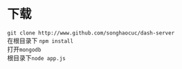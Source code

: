 # 下载
`git clone http://www.github.com/songhaocuc/dash-server`  
在根目录下 `npm install`  
打开`mongodb`  
根目录下`node app.js`
